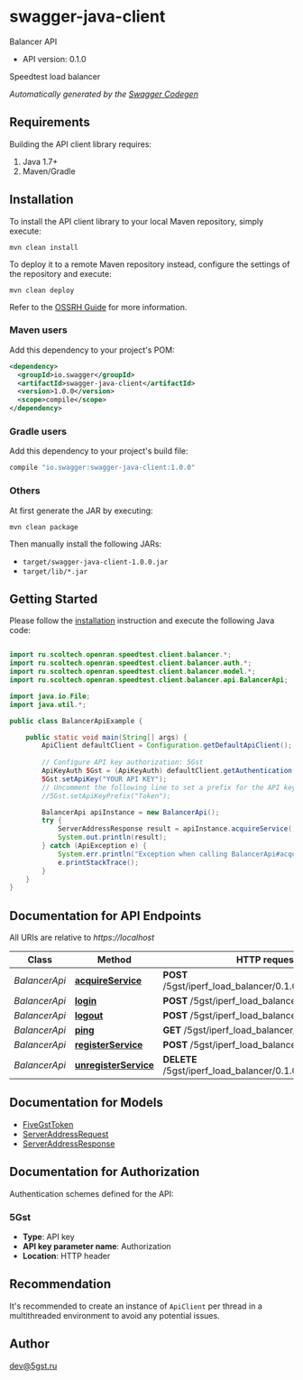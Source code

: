 # swagger-java-client

Balancer API
- API version: 0.1.0

Speedtest load balancer


*Automatically generated by the [Swagger Codegen](https://github.com/swagger-api/swagger-codegen)*


## Requirements

Building the API client library requires:
1. Java 1.7+
2. Maven/Gradle

## Installation

To install the API client library to your local Maven repository, simply execute:

```shell
mvn clean install
```

To deploy it to a remote Maven repository instead, configure the settings of the repository and execute:

```shell
mvn clean deploy
```

Refer to the [OSSRH Guide](http://central.sonatype.org/pages/ossrh-guide.html) for more information.

### Maven users

Add this dependency to your project's POM:

```xml
<dependency>
  <groupId>io.swagger</groupId>
  <artifactId>swagger-java-client</artifactId>
  <version>1.0.0</version>
  <scope>compile</scope>
</dependency>
```

### Gradle users

Add this dependency to your project's build file:

```groovy
compile "io.swagger:swagger-java-client:1.0.0"
```

### Others

At first generate the JAR by executing:

```shell
mvn clean package
```

Then manually install the following JARs:

* `target/swagger-java-client-1.0.0.jar`
* `target/lib/*.jar`

## Getting Started

Please follow the [installation](#installation) instruction and execute the following Java code:

```java

import ru.scoltech.openran.speedtest.client.balancer.*;
import ru.scoltech.openran.speedtest.client.balancer.auth.*;
import ru.scoltech.openran.speedtest.client.balancer.model.*;
import ru.scoltech.openran.speedtest.client.balancer.api.BalancerApi;

import java.io.File;
import java.util.*;

public class BalancerApiExample {

    public static void main(String[] args) {
        ApiClient defaultClient = Configuration.getDefaultApiClient();
        
        // Configure API key authorization: 5Gst
        ApiKeyAuth 5Gst = (ApiKeyAuth) defaultClient.getAuthentication("5Gst");
        5Gst.setApiKey("YOUR API KEY");
        // Uncomment the following line to set a prefix for the API key, e.g. "Token" (defaults to null)
        //5Gst.setApiKeyPrefix("Token");

        BalancerApi apiInstance = new BalancerApi();
        try {
            ServerAddressResponse result = apiInstance.acquireService();
            System.out.println(result);
        } catch (ApiException e) {
            System.err.println("Exception when calling BalancerApi#acquireService");
            e.printStackTrace();
        }
    }
}

```

## Documentation for API Endpoints

All URIs are relative to *https://localhost*

Class | Method | HTTP request | Description
------------ | ------------- | ------------- | -------------
*BalancerApi* | [**acquireService**](docs/BalancerApi.md#acquireService) | **POST** /5gst/iperf_load_balancer/0.1.0/service/acquire/ | 
*BalancerApi* | [**login**](docs/BalancerApi.md#login) | **POST** /5gst/iperf_load_balancer/0.1.0/login/ | 
*BalancerApi* | [**logout**](docs/BalancerApi.md#logout) | **POST** /5gst/iperf_load_balancer/0.1.0/logout/ | 
*BalancerApi* | [**ping**](docs/BalancerApi.md#ping) | **GET** /5gst/iperf_load_balancer/0.1.0/ping/ | 
*BalancerApi* | [**registerService**](docs/BalancerApi.md#registerService) | **POST** /5gst/iperf_load_balancer/0.1.0/service/ | 
*BalancerApi* | [**unregisterService**](docs/BalancerApi.md#unregisterService) | **DELETE** /5gst/iperf_load_balancer/0.1.0/service/ | 


## Documentation for Models

 - [FiveGstToken](docs/FiveGstToken.md)
 - [ServerAddressRequest](docs/ServerAddressRequest.md)
 - [ServerAddressResponse](docs/ServerAddressResponse.md)


## Documentation for Authorization

Authentication schemes defined for the API:
### 5Gst

- **Type**: API key
- **API key parameter name**: Authorization
- **Location**: HTTP header


## Recommendation

It's recommended to create an instance of `ApiClient` per thread in a multithreaded environment to avoid any potential issues.

## Author

dev@5gst.ru

